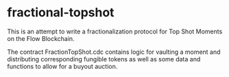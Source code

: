 # fractional-topshot

This is an attempt to write a fractionalization protocol for Top Shot Moments on the Flow Blockchain.

The contract FractionTopShot.cdc contains logic for vaulting a moment and distributing corresponding fungible tokens as well as some data and functions to allow for a buyout auction.